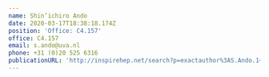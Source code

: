 ```yaml
---
name: Shin’ichiro Ando
date: 2020-03-17T18:38:18.174Z
position: 'Office: C4.157'
office: C4.157
email: s.ando@uva.nl
phone: +31 (0)20 525 6316
publicationURL: 'http://inspirehep.net/search?p=exactauthor%3AS.Ando.1+'
---
```

